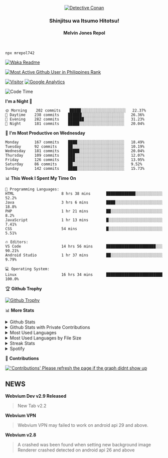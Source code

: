<p align="center">
<a href="https://mrepol742.github.io">
  <img alt="Detective Conan" src="https://mrepol742-gif-randomizer.vercel.app/api" /> 
  </a> 
  <h3 align="center">Shinjitsu wa Itsumo Hitotsu!</h3>
  <h4 align="center">Melvin Jones Repol</h4>
</p>
<br>

~~~
npx mrepol742
~~~
[![Waka Readme](https://github.com/mrepol742/mrepol742/actions/workflows/README.yml/badge.svg)](https://github.com/mrepol742/mrepol742/actions/workflows/README.yml)

[![Most Active Github User in Philippines Rank](https://enibdhv97zm33sz.m.pipedream.net)](https://mrepol742.github.io)

[![Visitor](https://visitor-badge.glitch.me/badge?page_id=mrepol742)](https:/mrepol742.github.io) [![Google Analytics](https://ga-beacon.appspot.com/UA-211882290-2/profile-readme)](https://mrepol742.github.io)

[comment]: <> (This is a automated generated Data from github action workflow)
[comment]: <> (START OF GENERATED DATA)

<!--START_SECTION:waka-->
![Code Time](http://img.shields.io/badge/Code%20Time-475%20hrs%2020%20mins-blue)

**I'm a Night 🦉** 

```text
🌞 Morning    202 commits    █████░░░░░░░░░░░░░░░░░░░░   22.37% 
🌆 Daytime    238 commits    ██████░░░░░░░░░░░░░░░░░░░   26.36% 
🌃 Evening    282 commits    ███████░░░░░░░░░░░░░░░░░░   31.23% 
🌙 Night      181 commits    █████░░░░░░░░░░░░░░░░░░░░   20.04%

```
📅 **I'm Most Productive on Wednesday** 

```text
Monday       167 commits    ████░░░░░░░░░░░░░░░░░░░░░   18.49% 
Tuesday      92 commits     ██░░░░░░░░░░░░░░░░░░░░░░░   10.19% 
Wednesday    181 commits    █████░░░░░░░░░░░░░░░░░░░░   20.04% 
Thursday     109 commits    ███░░░░░░░░░░░░░░░░░░░░░░   12.07% 
Friday       126 commits    ███░░░░░░░░░░░░░░░░░░░░░░   13.95% 
Saturday     86 commits     ██░░░░░░░░░░░░░░░░░░░░░░░   9.52% 
Sunday       142 commits    ████░░░░░░░░░░░░░░░░░░░░░   15.73%

```


📊 **This Week I Spent My Time On** 

```text
💬 Programming Languages: 
HTML                     8 hrs 38 mins       █████████████░░░░░░░░░░░░   52.2% 
Java                     3 hrs 6 mins        ████░░░░░░░░░░░░░░░░░░░░░   18.8% 
PHP                      1 hr 21 mins        ██░░░░░░░░░░░░░░░░░░░░░░░   8.2% 
JavaScript               1 hr 13 mins        █░░░░░░░░░░░░░░░░░░░░░░░░   7.41% 
CSS                      54 mins             █░░░░░░░░░░░░░░░░░░░░░░░░   5.51%

🔥 Editors: 
VS Code                  14 hrs 56 mins      ██████████████████████░░░   90.21% 
Android Studio           1 hr 37 mins        ██░░░░░░░░░░░░░░░░░░░░░░░   9.79%

💻 Operating System: 
Linux                    16 hrs 34 mins      █████████████████████████   100.0%

```


<!--END_SECTION:waka-->

[comment]: <> (END OF GENERATED DATA)

<p>

🏆 **Github Trophy**
  
<a href="https://mrepol742.github.io">
<img alt="Github Trophy" src="https://github-profile-trophy.vercel.app/?username=mrepol742&theme=gruvbox">
</a>
</p>

<p>

📊 **More Stats**
  
<details>
  <summary>Github Stats</summary>
  <br>
  <a href="https://mrepol742.github.io">
  <img alt="Github Stats" src="https://github-readme-stats.vercel.app/api?username=mrepol742&show_icons=true&count_private=true&theme=gruvbox">
</a>  
  
</details> 
  
  <details>
  <summary>Github Stats with Private Contributions</summary>
  <br>
 <a href="https://mrepol742.github.io">
<img alt="Github Stats with Private Contributions" src="https://mrepol742.github.io/github-stats/generated/overview.svg">
</a>
</details>
  
<details>
  <summary>Most Used Languages</summary>
  <br>
 <a href="https://mrepol742.github.io">
<img alt="Most Used Languages" src="https://github-readme-stats.vercel.app/api/top-langs/?username=mrepol742&layout=compact&include_all_commits=true&&count_private=true&langs_count=20&theme=gruvbox">
</a>
</details>

 <details>
  <summary>Most Used Languages by File Size</summary>
  <br>
 <a href="https://mrepol742.github.io">
<img alt="Most Used Languages by File Size" src="https://mrepol742.github.io/github-stats/generated/languages.svg">
</a>
</details>

<details>
  <summary>Streak Stats</summary>
  <br>
<a href="https://mrepol742.github.io">
<img alt="'Streak Stats' Please refresh the page if the stats didnt show up" src="https://mrepol742-streak-stats.herokuapp.com/?user=mrepol742&theme=gruvbox">
</a>
</p>
</details>
<details>
  <summary>Spotify</summary>
  <br>
<a href="https://mrepol742.github.io">
<img alt="Spotify" src="https://spotify-recently-played-readme.vercel.app/api?user=7xx9e7hwq1qyown0m4ut78pcz&count=10&unique=true">
</a>
</p>
</details>


📜 **Contributions**
  
<a href="https://mrepol742.github.io">
<img alt="'Contributions' Please refresh the page if the graph didnt show up" src="https://mrepol742-activity-graph.herokuapp.com/graph?username=mrepol742&theme=github&hide_border=true">
</a>
</p>


## NEWS
**Webvium Dev v2.9 Released**
> New Tab v2.2

**Webvium VPN**
>Webvium VPN may failed to work on android api 29 and above.

**Webvium v2.8**
>A crashed was been found when setting new background image <br> Renderer crashed detected on android api 26 and above
